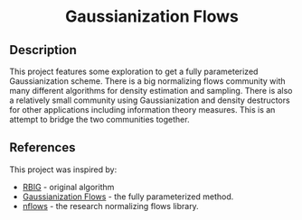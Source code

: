 <div align="center">    
 
# Gaussianization Flows

<!-- [![Paper](http://img.shields.io/badge/paper-arxiv.1001.2234-B31B1B.svg)](https://www.nature.com/articles/nature14539)
[![Conference](http://img.shields.io/badge/NeurIPS-2019-4b44ce.svg)](https://papers.nips.cc/book/advances-in-neural-information-processing-systems-31-2018)
[![Conference](http://img.shields.io/badge/ICLR-2019-4b44ce.svg)](https://papers.nips.cc/book/advances-in-neural-information-processing-systems-31-2018)
[![Conference](http://img.shields.io/badge/AnyConference-year-4b44ce.svg)](https://papers.nips.cc/book/advances-in-neural-information-processing-systems-31-2018)   -->
<!--
ARXIV   
[![Paper](http://img.shields.io/badge/arxiv-math.co:1480.1111-B31B1B.svg)](https://www.nature.com/articles/nature14539)
-->
<!-- ![CI testing](https://github.com/PyTorchLightning/deep-learning-project-template/workflows/CI%20testing/badge.svg?branch=master&event=push) -->


<!--  
Conference   
-->   
</div>
 
## Description

This project features some exploration to get a fully parameterized Gaussianization scheme. There is a big normalizing flows community with many different algorithms for density estimation and sampling. There is also a relatively small community using Gaussianization and density destructors for other applications including information theory measures. This is an attempt to bridge the two communities together.

## References

This project was inspired by:

* [RBIG](https://github.com/IPL-UV/rbig) - original algorithm
* [Gaussianization Flows](https://github.com/chenlin9/Gaussianization_Flows) - the fully parameterized method.
* [nflows](https://github.com/bayesiains/nflows) - the research normalizing flows library.





<!-- ## How to run

First, install dependencies   
```bash
# clone project   
git clone https://github.com/IPL-UV/gaussflow

# install project   
cd gaussflow 
pip install -e .   
pip install -r requirements.txt
 ```   
 Next, navigate to any file and run it.   
 ```bash
# module folder
cd project

# run module (example: mnist as your main contribution)   
python lit_classifier_main.py    
``` -->

<!-- ## Imports
This project is setup as a package which means you can now easily import any file into any other file like so:
```python
from project.datasets.mnist import mnist
from project.lit_classifier_main import LitClassifier
from pytorch_lightning import Trainer

# model
model = LitClassifier()

# data
train, val, test = mnist()

# train
trainer = Trainer()
trainer.fit(model, train, val)

# test using the best model!
trainer.test(test_dataloaders=test)
``` -->

<!-- ### Citation   
```
@article{YourName,
  title={Your Title},
  author={Your team},
  journal={Location},
  year={Year}
}
```    -->


